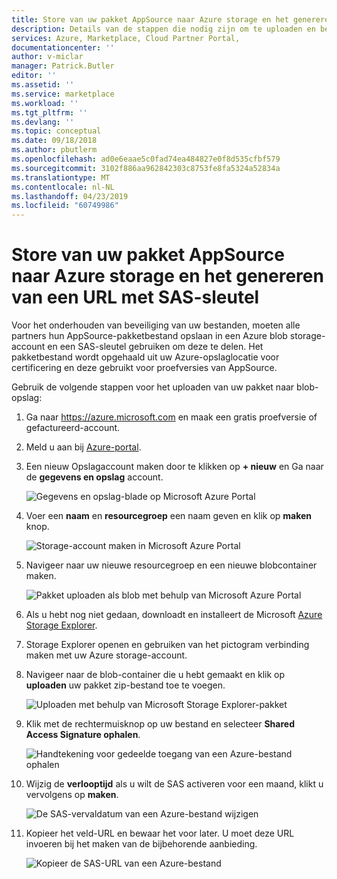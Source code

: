 ```yaml
---
title: Store van uw pakket AppSource naar Azure storage en het genereren van een URL met SAS-sleutel voor | Microsoft Docs
description: Details van de stappen die nodig zijn om te uploaden en beveiligen van een pakket met AppSource.
services: Azure, Marketplace, Cloud Partner Portal,
documentationcenter: ''
author: v-miclar
manager: Patrick.Butler
editor: ''
ms.assetid: ''
ms.service: marketplace
ms.workload: ''
ms.tgt_pltfrm: ''
ms.devlang: ''
ms.topic: conceptual
ms.date: 09/18/2018
ms.author: pbutlerm
ms.openlocfilehash: ad0e6eaae5c0fad74ea484827e0f8d535cfbf579
ms.sourcegitcommit: 3102f886aa962842303c8753fe8fa5324a52834a
ms.translationtype: MT
ms.contentlocale: nl-NL
ms.lasthandoff: 04/23/2019
ms.locfileid: "60749986"
---
```

<a name="store-your-appsource-package-to-azure-storage-and-generate-a-url-with-sas-key"></a>Store van uw pakket AppSource naar Azure storage en het genereren van een URL met SAS-sleutel
=============================================================================

Voor het onderhouden van beveiliging van uw bestanden, moeten alle partners hun AppSource-pakketbestand opslaan in een Azure blob storage-account en een SAS-sleutel gebruiken om deze te delen. Het pakketbestand wordt opgehaald uit uw Azure-opslaglocatie voor certificering en deze gebruikt voor proefversies van AppSource.

Gebruik de volgende stappen voor het uploaden van uw pakket naar blob-opslag:

1. Ga naar <https://azure.microsoft.com> en maak een gratis proefversie of gefactureerd-account.

2. Meld u aan bij [Azure-portal](https://portal.azure.com/).

3. Een nieuw Opslagaccount maken door te klikken op **+ nieuw** en Ga naar de **gegevens en opslag** account.

   ![Gegevens en opslag-blade op Microsoft Azure Portal](media/CRMScreenShot7.png)

4. Voer een **naam** en **resourcegroep** een naam geven en klik op **maken** knop.

   ![Storage-account maken in Microsoft Azure Portal](media/CRMScreenShot8.png)

5. Navigeer naar uw nieuwe resourcegroep en een nieuwe blobcontainer maken.

   ![Pakket uploaden als blob met behulp van Microsoft Azure Portal](media/CRMScreenShot9.png)

6. Als u hebt nog niet gedaan, downloadt en installeert de Microsoft [Azure Storage Explorer](https://storageexplorer.com/).

7. Storage Explorer openen en gebruiken van het pictogram verbinding maken met uw Azure storage-account.

8. Navigeer naar de blob-container die u hebt gemaakt en klik op **uploaden** uw pakket zip-bestand toe te voegen.

   ![Uploaden met behulp van Microsoft Storage Explorer-pakket](media/CRMScreenShot10.png)

9. Klik met de rechtermuisknop op uw bestand en selecteer **Shared Access Signature ophalen**.

   ![Handtekening voor gedeelde toegang van een Azure-bestand ophalen](media/CRMScreenShot11.png)

10. Wijzig de **verlooptijd** als u wilt de SAS activeren voor een maand, klikt u vervolgens op **maken**.

    ![De SAS-vervaldatum van een Azure-bestand wijzigen](media/CRMScreenShot12.png)

11. Kopieer het veld-URL en bewaar het voor later. U moet deze URL invoeren bij het maken van de bijbehorende aanbieding. 

    ![Kopieer de SAS-URL van een Azure-bestand](media/CRMScreenShot13.png)

